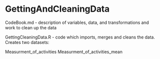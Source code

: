 GettingAndCleaningData
======================

CodeBook.md - description of variables, data, and transformations and work to clean up the data

GettingCleaningData.R - code which imports, merges and cleans the data. Creates two datasets: 

Measurment_of_activities
Measurment_of_activities_mean
